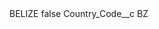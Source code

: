 <?xml version="1.0" encoding="UTF-8"?>
<CustomMetadata xmlns="http://soap.sforce.com/2006/04/metadata" xmlns:xsi="http://www.w3.org/2001/XMLSchema-instance" xmlns:xsd="http://www.w3.org/2001/XMLSchema">
    <label>BELIZE</label>
    <protected>false</protected>
    <values>
        <field>Country_Code__c</field>
        <value xsi:type="xsd:string">BZ</value>
    </values>
</CustomMetadata>
